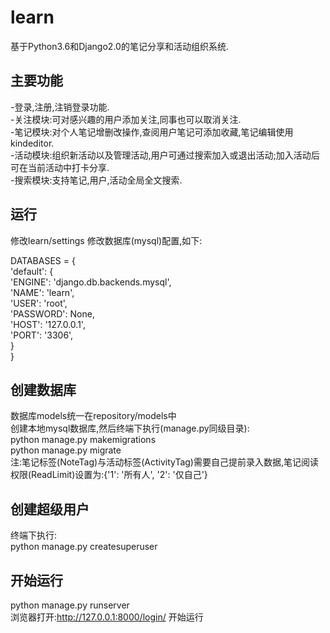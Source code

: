 # learn
基于Python3.6和Django2.0的笔记分享和活动组织系统.<br>

## 主要功能
-登录,注册,注销登录功能.<br>
-关注模块:可对感兴趣的用户添加关注,同事也可以取消关注.<br>
-笔记模块:对个人笔记增删改操作,查阅用户笔记可添加收藏,笔记编辑使用kindeditor.<br>
-活动模块:组织新活动以及管理活动,用户可通过搜索加入或退出活动;加入活动后可在当前活动中打卡分享.<br>
-搜索模块:支持笔记,用户,活动全局全文搜索.<br>

## 运行
修改learn/settings 修改数据库(mysql)配置,如下:<br>

DATABASES = {<br>
	'default': {<br>
		'ENGINE': 'django.db.backends.mysql',<br>
		'NAME': 'learn',<br>
		'USER': 'root',<br>
		'PASSWORD': None,<br>
		'HOST': '127.0.0.1',<br>
		'PORT': '3306',<br>
	}<br>
}<br>


## 创建数据库
数据库models统一在repository/models中<br>
创建本地mysql数据库,然后终端下执行(manage.py同级目录):<br>
python manage.py makemigrations<br>
python manage.py migrate<br>
注:笔记标签(NoteTag)与活动标签(ActivityTag)需要自己提前录入数据,笔记阅读权限(ReadLimit)设置为:{'1': '所有人', '2': '仅自己'}<br>


## 创建超级用户
终端下执行:<br>
python manage.py createsuperuser<br>

## 开始运行
python manage.py runserver<br>
浏览器打开:http://127.0.0.1:8000/login/ 开始运行<br>

